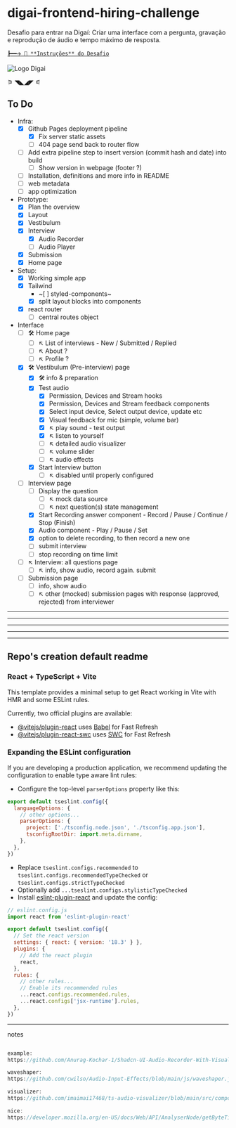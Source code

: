 # digai-frontend-hiring-challenge

Desafio para entrar na Digaí: Criar uma interface com a pergunta, gravação e reprodução de áudio e tempo máximo de resposta.

[`┣━━🡪 🔗 **Instruções** do Desafio`](https://marialauramendes.notion.site/Frontend-Hiring-Challenge-f998fa60b4774be795b5f2ac2a42dfd5)

![Logo Digai](https://file.notion.so/f/f/38077f14-5ad3-4a4c-81f7-b2156fe90c40/7fa315e4-c280-4b06-97d3-5e07b20f4e0d/full-icon.svg?table=block&id=6e4b7902-a602-4bfd-9846-bcca7af40cc2&spaceId=38077f14-5ad3-4a4c-81f7-b2156fe90c40&expirationTimestamp=1724508000000&signature=bex36v4uOObSM6ddnTZoX4V8bOvxPb02GSL6DQXdrS0&downloadName=full-icon.svg)

⚞ ◥◣◢◤ ⚟

## To Do

* Infra:
  * [x] Github Pages deployment pipeline
    * [x] Fix server static assets
    * [ ] 404 page send back to router flow
  * [ ] Add extra pipeline step to insert version (commit hash and date) into build
    * [ ] Show version in webpage (footer ?)
  * [ ] Installation, definitions and more info in README
  * [ ] web metadata
  * [ ] app optimization
* Prototype:
  * [x] Plan the overview
  * [x] Layout
  * [x] Vestibulum
  * [x] Interview
    * [x] Audio Recorder
    * [ ] Audio Player
  * [x] Submission
  * [X] Home page
* Setup:
  * [x] Working simple app
  * [x] Tailwind
    * ~[ ] styled-components~
    * [x] split layout blocks into components
  * [x] react router
    * [ ] central routes object
* Interface
  * [ ] 🛠️ Home page
    * [ ] ↖️ List of interviews - New / Submitted / Replied
    * [ ] ↖️ About ?
    * [ ] ↖️ Profile ?
  * [x] 🛠️ Vestibulum (Pre-interview) page
    * [x] 🛠️ info & preparation
    * [x] Test audio
      * [x] Permission, Devices and Stream hooks
      * [x] Permission, Devices and Stream feedback components
      * [x] Select input device, Select output device, update etc
      * [x] Visual feedback for mic (simple, volume bar)
      * [x] ↖️ play sound - test output
      * [x] ↖️ listen to yourself
      * [ ] ↖️ detailed audio visualizer
      * [ ] ↖️ volume slider
      * [ ] ↖️ audio effects
    * [x] Start Interview button
      * [ ] ↖️ disabled until properly configured
  * [ ] Interview page
    * [ ] Display the question
      * [ ] ↖️ mock data source
      * [ ] ↖️ next question(s) state management
    * [x] Start Recording answer component - Record / Pause / Continue / Stop (Finish)
    * [x] Audio component - Play / Pause / Set
    * [x] option to delete recording, to then record a new one
    * [ ] submit interview
    * [ ] stop recording on time limit
  * [ ] ↖️ Interview: all questions page
    * [ ] ↖️ info, show audio, record again. submit
  * [ ] Submission page
    * [ ] info, show audio
    * [ ] ↖️ other (mocked) submission pages with response (approved, rejected) from interviewer

---
---
---
---
---

## Repo's creation default readme

### React + TypeScript + Vite

This template provides a minimal setup to get React working in Vite with HMR and some ESLint rules.

Currently, two official plugins are available:

- [@vitejs/plugin-react](https://github.com/vitejs/vite-plugin-react/blob/main/packages/plugin-react/README.md) uses [Babel](https://babeljs.io/) for Fast Refresh
- [@vitejs/plugin-react-swc](https://github.com/vitejs/vite-plugin-react-swc) uses [SWC](https://swc.rs/) for Fast Refresh

### Expanding the ESLint configuration

If you are developing a production application, we recommend updating the configuration to enable type aware lint rules:

- Configure the top-level `parserOptions` property like this:

```js
export default tseslint.config({
  languageOptions: {
    // other options...
    parserOptions: {
      project: ['./tsconfig.node.json', './tsconfig.app.json'],
      tsconfigRootDir: import.meta.dirname,
    },
  },
})
```

- Replace `tseslint.configs.recommended` to `tseslint.configs.recommendedTypeChecked` or `tseslint.configs.strictTypeChecked`
- Optionally add `...tseslint.configs.stylisticTypeChecked`
- Install [eslint-plugin-react](https://github.com/jsx-eslint/eslint-plugin-react) and update the config:

```js
// eslint.config.js
import react from 'eslint-plugin-react'

export default tseslint.config({
  // Set the react version
  settings: { react: { version: '18.3' } },
  plugins: {
    // Add the react plugin
    react,
  },
  rules: {
    // other rules...
    // Enable its recommended rules
    ...react.configs.recommended.rules,
    ...react.configs['jsx-runtime'].rules,
  },
})
```

---

notes

```javascript

example:
https://github.com/Anurag-Kochar-1/Shadcn-UI-Audio-Recorder-With-Visualizer/blob/master/components/audio-recorder-with-visualizer.tsx

waveshaper:
https://github.com/cwilso/Audio-Input-Effects/blob/main/js/waveshaper.js#L33

visualizer:
https://github.com/imaimai17468/ts-audio-visualizer/blob/main/src/components/AudioVisualizer/AudioVisualizer.tsx

nice:
https://developer.mozilla.org/en-US/docs/Web/API/AnalyserNode/getByteTimeDomainData

```
